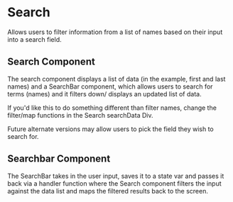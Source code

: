 # Search
Allows users to filter information from a list of names based on their input into a search field.

## Search Component

The search component displays a list of data (in the example, first and last names) and a SearchBar component, which allows users to search for terms (names) and it filters down/ displays an updated list of data.

If you'd like this to do something different than filter names, change the filter/map functions in the Search searchData Div. 

Future alternate versions may allow users to pick the field they wish to search for.

## Searchbar Component

The SearchBar takes in the user input, saves it to a state var and passes it back via a handler function where the Search component filters the input against the data list and maps the filtered results back to the screen. 